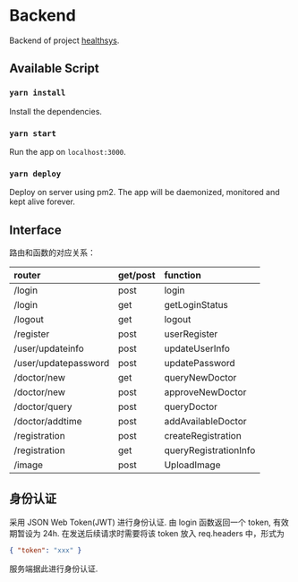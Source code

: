 # Backend

Backend of project [healthsys](https://github.com/Ais0n/healthsys).

## Available Script

### `yarn install`

Install the dependencies.

### `yarn start`

Run the app on `localhost:3000`.

### `yarn deploy`

Deploy on server using pm2. The app will be daemonized, monitored and kept alive forever.

## Interface

路由和函数的对应关系：

router | get/post | function
:- | :- | :-
/login | post | login
/login | get | getLoginStatus
/logout | get | logout
/register | post | userRegister
/user/updateinfo | post | updateUserInfo
/user/updatepassword | post | updatePassword
/doctor/new | get | queryNewDoctor
/doctor/new | post | approveNewDoctor
/doctor/query | post | queryDoctor
/doctor/addtime | post | addAvailableDoctor
/registration | post | createRegistration
/registration | get | queryRegistrationInfo
/image | post | UploadImage

## 身份认证

采用 JSON Web Token(JWT) 进行身份认证. 由 login 函数返回一个 token, 有效期暂设为 24h. 在发送后续请求时需要将该 token 放入 req.headers 中，形式为

```json
{ "token": "xxx" }
```

服务端据此进行身份认证.

